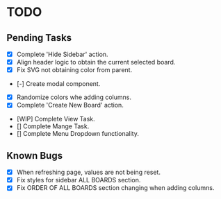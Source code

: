 # TODO

## Pending Tasks

- [x] Complete 'Hide Sidebar' action.
- [x] Align header logic to obtain the current selected board.
- [x] Fix SVG not obtaining color from parent.

- [-] Create modal component.
- [x] Randomize colors whe adding columns.
- [x] Complete 'Create New Board' action.
- [WIP] Complete View Task.
- [] Complete Mange Task.
- [] Complete Menu Dropdown functionality.


## Known Bugs

- [x] When refreshing page, values are not being reset.
- [x] Fix styles for sidebar ALL BOARDS section.
- [x] Fix ORDER OF ALL BOARDS section changing when adding columns.
